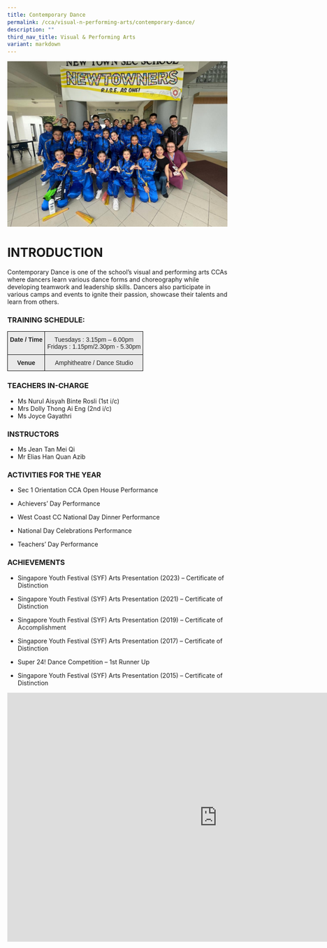 ```yaml
---
title: Contemporary Dance
permalink: /cca/visual-n-performing-arts/contemporary-dance/
description: ""
third_nav_title: Visual & Performing Arts
variant: markdown
---
```

![](/images/contemporary%20dance%2001.jpeg)
# INTRODUCTION

Contemporary Dance is one of the school’s visual and performing arts CCAs where dancers learn various dance forms and choreography while developing teamwork and leadership skills. Dancers also participate in various camps and events to ignite their passion, showcase their talents and learn from others.  
  
### TRAINING SCHEDULE:

<style type="text/css">
.tg  {border-collapse:collapse;border-spacing:0;}
.tg td{border-color:black;border-style:solid;border-width:1px;font-family:Arial, sans-serif;font-size:14px;
  overflow:hidden;padding:10px 5px;word-break:normal;}
.tg th{border-color:black;border-style:solid;border-width:1px;font-family:Arial, sans-serif;font-size:14px;
  font-weight:normal;overflow:hidden;padding:10px 5px;word-break:normal;}
.tg .tg-n4qt{background-color:#EAEAEA;color:#222;font-weight:bold;text-align:center;vertical-align:top}
.tg .tg-ii8k{background-color:#EAEAEA;color:#222;text-align:center;vertical-align:top}
</style>
<table class="tg">
<thead>
  <tr>
    <th class="tg-n4qt">Date / Time</th>
    <th class="tg-ii8k">Tuesdays : 3.15pm – 6.00pm<br>Fridays : 1.15pm/2.30pm - 5.30pm</th>
  </tr>
</thead>
<tbody>
  <tr>
    <td class="tg-n4qt"> Venue</td>
    <td class="tg-ii8k">Amphitheatre / Dance Studio</td>
  </tr>
</tbody>
</table>

### TEACHERS IN-CHARGE

*   Ms Nurul Aisyah Binte Rosli (1st i/c)
*   Mrs Dolly Thong Ai Eng (2nd i/c)
*   Ms Joyce Gayathri

### INSTRUCTORS

*   Ms Jean Tan Mei Qi
*   Mr Elias Han Quan Azib&nbsp;

  

### ACTIVITIES FOR THE YEAR

  

*   Sec 1 Orientation CCA Open House Performance  
    
*   Achievers’ Day Performance  
    
*   West Coast CC National Day Dinner Performance  
    
*   National Day Celebrations Performance  
    
*   Teachers’ Day&nbsp;Performance

### ACHIEVEMENTS

* Singapore Youth Festival (SYF) Arts Presentation (2023) – Certificate of Distinction

* Singapore Youth Festival (SYF) Arts Presentation (2021) – Certificate of Distinction

* Singapore Youth Festival (SYF) Arts Presentation (2019) – Certificate of Accomplishment

*   Singapore Youth Festival (SYF) Arts Presentation (2017) – Certificate of Distinction

*   Super 24! Dance Competition&nbsp;– 1st Runner Up

* Singapore Youth Festival (SYF) Arts Presentation (2015) – Certificate of Distinction


<iframe allowfullscreen="true" height="569" width="960" frameborder="0" src="https://docs.google.com/presentation/d/e/2PACX-1vSXIAegzXf5zK8fyJXfzlnUrAO0Rq275-HfpMzHs8xY_XTaEtANoufXHnwC1uJio52i8JHxjx8CtfZf/embed?start=true&amp;loop=true&amp;delayms=3000"></iframe>